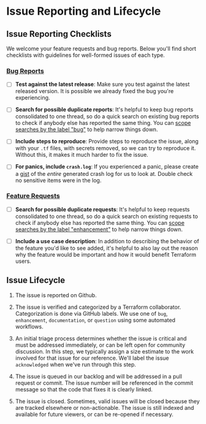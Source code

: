 # Issue Reporting and Lifecycle

## Issue Reporting Checklists

We welcome your feature requests and bug reports. Below you'll find short checklists with guidelines for well-formed
issues of each type.

### [Bug Reports](https://github.com/terraform-providers/terraform-provider-kubernetes/issues/new/choose)

 - [ ] __Test against the latest release__: Make sure you test against the latest
   released version. It is possible we already fixed the bug you're experiencing.

 - [ ] __Search for possible duplicate reports__: It's helpful to keep bug
   reports consolidated to one thread, so do a quick search on existing bug
   reports to check if anybody else has reported the same thing. You can [scope
      searches by the label "bug"](https://github.com/terraform-providers/terraform-provider-kubernetes/issues?q=is%3Aopen+is%3Aissue+label%3Abug) to help narrow things down.

 - [ ] __Include steps to reproduce__: Provide steps to reproduce the issue,
   along with your `.tf` files, with secrets removed, so we can try to
   reproduce it. Without this, it makes it much harder to fix the issue.

 - [ ] __For panics, include `crash.log`__: If you experienced a panic, please
   create a [gist](https://gist.github.com) of the *entire* generated crash log
   for us to look at. Double check no sensitive items were in the log.

### [Feature Requests](https://github.com/terraform-providers/terraform-provider-kubernetes/issues/new/choose)

 - [ ] __Search for possible duplicate requests__: It's helpful to keep requests
   consolidated to one thread, so do a quick search on existing requests to
   check if anybody else has reported the same thing. You can [scope searches by
      the label "enhancement"](https://github.com/terraform-providers/terraform-provider-kubernetes/issues?q=is%3Aopen+is%3Aissue+label%3Aenhancement) to help narrow things down.

 - [ ] __Include a use case description__: In addition to describing the
   behavior of the feature you'd like to see added, it's helpful to also lay
   out the reason why the feature would be important and how it would benefit
   Terraform users.


## Issue Lifecycle

1. The issue is reported on Github.

2. The issue is verified and categorized by a Terraform collaborator.
   Categorization is done via GitHub labels. We use
   one of `bug`, `enhancement`, `documentation`, or `question` using some automated workflows.

3. An initial triage process determines whether the issue is critical and must
    be addressed immediately, or can be left open for community discussion. In this step, we typically assign a size estimate to the work involved for that issue for our reference. We'll label the issue `acknowledged` when we've run through this step.

4. The issue is queued in our backlog and will be addressed in a pull request or commit. The issue number will be
   referenced in the commit message so that the code that fixes it is clearly
   linked.

5. The issue is closed. Sometimes, valid issues will be closed because they are
   tracked elsewhere or non-actionable. The issue is still indexed and
   available for future viewers, or can be re-opened if necessary.

